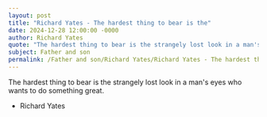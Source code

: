 ```yaml
---
layout: post
title: "Richard Yates - The hardest thing to bear is the"
date: 2024-12-28 12:00:00 -0000
author: Richard Yates
quote: "The hardest thing to bear is the strangely lost look in a man's eyes who wants to do something great."
subject: Father and son
permalink: /Father and son/Richard Yates/Richard Yates - The hardest thing to bear is the
---
```


The hardest thing to bear is the strangely lost look in a man's eyes who wants to do something great.

- Richard Yates
